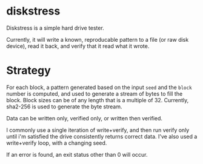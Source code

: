 # diskstress

Diskstress is a simple hard drive tester.

Currently, it will write a known, reproducable pattern to a file (or raw disk
device), read it back, and verify that it read what it wrote.

# Strategy

For each block, a pattern generated based on the input `seed` and the `block` number
is computed, and used to generate a stream of bytes to fill the block.  Block sizes
can be of any length that is a multiple of 32.  Currently, sha2-256 is used to generate
the byte stream.

Data can be written only, verified only, or written then verified.

I commonly use a single iteration of write+verify, and then run verify only until
i'm satisfied the drive consistently returns correct data. I've also used a
write+verify loop, with a changing seed.

If an error is found, an exit status other than 0 will occur.
